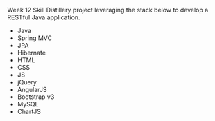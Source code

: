 Week 12 Skill Distillery project leveraging the stack below to develop a RESTful Java application.

  - Java
  - Spring MVC
  - JPA
  - Hibernate
  - HTML
  - CSS
  - JS
  - jQuery
  - AngularJS
  - Bootstrap v3
  - MySQL
  - ChartJS
